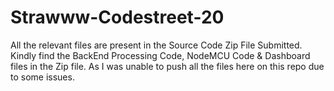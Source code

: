 # Strawww-Codestreet-20

All the relevant files are present in the Source Code Zip File Submitted. Kindly find the BackEnd Processing Code, NodeMCU Code & Dashboard files in the Zip file. 
As I was unable to push all the files here on this repo due to some issues.
